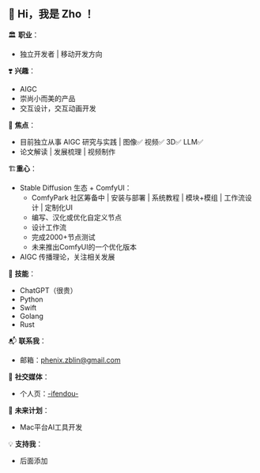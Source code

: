 <!---
- 👋 Hi, I’m Zhi ,
- 👀 I’m interested in AI
- 🌱 I’m currently Working on iOS，Android
- 💞️ I’m looking to collaborate on ...
- 📫 How to reach me ...


ZHO-ZHO-ZHO/ZHO-ZHO-ZHO is a ✨ special ✨ repository because its `README.md` (this file) appears on your GitHub profile.
You can click the Preview link to take a look at your changes.
--->


## 👋 Hi，我是 Zho ！

<!---
精简版
--->
🏛️ **职业**：
- 独立开发者 | 移动开发方向

❣️ **兴趣**：
- AIGC
- 崇尚小而美的产品
- 交互设计，交互动画开发

🤖 **焦点**：
- 目前独立从事 AIGC 研究与实践 | 图像✅ 视频✅ 3D✅ LLM✅
- 论文解读 | 发展梳理 | 视频制作

🏗️**重心**：
- Stable Diffusion 生态 + ComfyUI：
    - ComfyPark 社区筹备中 | 安装与部署 | 系统教程 | 模块+模组 | 工作流设计 | 定制化UI
    - 编写、汉化或优化自定义节点
    - 设计工作流
    - 完成2000+节点测试
    - 未来推出ComfyUI的一个优化版本
- AIGC 传播理论，关注相关发展

🌟 **技能**：
- ChatGPT（很贵）
- Python
- Swift
- Golang
- Rust


📬 **联系我**：
- 邮箱：phenix.zblin@gmail.com

🔗 **社交媒体**：
- 个人页：[-ifendou-](https://ifendou.xyz)

📅 **未来计划**：
- Mac平台AI工具开发

💡 **支持我**：
- 后面添加


